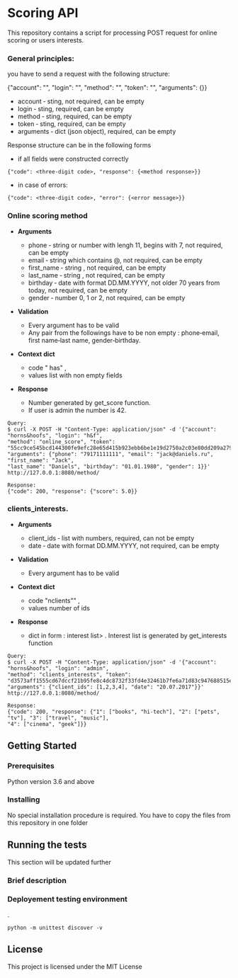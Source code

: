 # Scoring API

This repository contains a script for processing POST request for online scoring or users interests.

### General principles:

you have to send a request with the following structure:

{"account": "<company name>", "login": "<user login>", "method": "<method name>", "token":
"<auth token>", "arguments": {<dict with special arguments>}}
- account ‑ sting, not required, can be empty
- login ‑ sting, required, can be empty
- method ‑ sting, required, can be empty
- token ‑ sting, required, can be empty
- arguments ‑ dict (json object), required, can be empty

Response structure can be in the following forms

- if all fields were constructed correctly

```
{"code": <three-digit code>, "response": {<method response>}}

```

- in case of errors:

```
{"code": <three-digit code>, "error": {<error message>}}
```

### Online scoring method

- **Arguments**

    - phone ‑ string or number with lengh 11, begins with 7, not required, can be empty
    - email ‑ string which contains @, not required, can be empty
    - first_name ‑ string , not required, can be empty
    - last_name ‑ string , not required, can be empty
    - birthday ‑ date with format DD.MM.YYYY, not older 70 years from today, not required, can be empty
    - gender ‑ number 0, 1 or 2, not required, can be empty

- **Validation** 
    - Every argument has to be valid 
    - Any pair from the followings have to be non empty : phone‑email, first name‑last name, gender‑birthday.

- **Context dict** 
    - code " has" , 
    - values list with non empty fields

- **Response**
    - Number generated by get_score function. 
    - If user is admin the number is 42.

```
Query: 
$ curl -X POST -H "Content-Type: application/json" -d '{"account": "horns&hoofs", "login": "h&f",
"method": "online_score", "token":
"55cc9ce545bcd144300fe9efc28e65d415b923ebb6be1e19d2750a2c03e80dd209a27954dca045e5bb12418e7d89b6d718a9e35af3
"arguments": {"phone": "79171111111", "email": "jack@daniels.ru", "first_name": "Jack",
"last_name": "Daniels", "birthday": "01.01.1980", "gender": 1}}' http://127.0.0.1:8080/method/

Response:
{"code": 200, "response": {"score": 5.0}}
```


### clients_interests.

- **Arguments**

    - client_ids ‑ list with numbers, required, can not be empty
    - date ‑ date with format DD.MM.YYYY, not required, can be empty

- **Validation** 
    - Every argument has to be valid 
    
- **Context dict** 
    - code "nclients"" , 
    - values number of ids

- **Response**
    - dict in form <client id>: interest list> . Interest list is generated by get_interests function

```
Query: 
$ curl -X POST -H "Content-Type: application/json" -d '{"account": "horns&hoofs", "login": "admin",
"method": "clients_interests", "token":
"d3573aff1555cd67dccf21b95fe8c4dc8732f33fd4e32461b7fe6a71d83c947688515e36774c00fb630b039fe2223c991f045f13f2
"arguments": {"client_ids": [1,2,3,4], "date": "20.07.2017"}}' http://127.0.0.1:8080/method/

Response:
{"code": 200, "response": {"1": ["books", "hi-tech"], "2": ["pets", "tv"], "3": ["travel", "music"],
"4": ["cinema", "geek"]}}
```

## Getting Started

### Prerequisites

Python version 3.6 and above

### Installing

No special installation procedure is required. You have to copy the files from this repository in one folder

## Running the tests

This section will be updated further

### Brief description


### Deployement testing environment
.

```
python -m unittest discover -v
```


## License

This project is licensed under the MIT License
